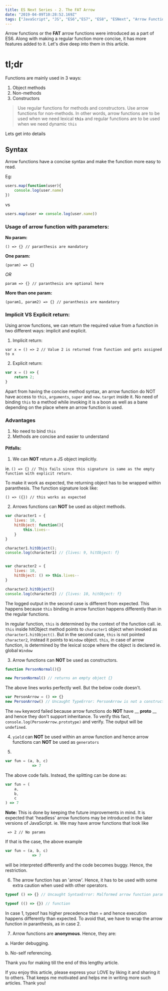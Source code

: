 ```yaml
---
title: ES Next Series - 2. The FAT Arrow 
date: "2019-04-09T10:28:52.169Z"
tags: ["JavaScript", "JS", "ES6","ES7", "ES8", "ESNext", "Arrow Functions"]
---
```



Arrow functions or the **FAT** arrow functions were introduced as a part of ES6. Along with making a regular function more concise, it has more features added to it. Let's dive deep into them in this article.

# tl;dr

Functions are mainly used in 3 ways:

1. Object methods
2. Non-methods
3. Constructors

> Use regular functions for methods and constructors. Use arrow functions for non-methods. In other words, arrow functions are to be used when we need lexical **`this`** and regular functions are to be used when we need dynamic `this`

Lets get into details

Syntax
-----

Arrow functions have a concise syntax and make the function more easy to read.

Eg:

```js
users.map(function(user){
    console.log(user.name)
})
```
vs

```js
users.map(user => console.log(user.name))
```

### Usage of arrow function with parameters:

**No param:**

`() => {} // paranthesis are mandatory`

**One param:**

`(param) => {}`   

*OR* 

`param => {} // paranthesis are optional here`

**More than one param:**

`(param1, param2) => {} // paranthesis are mandatory`

### Implicit VS Explicit return:

Using arrow functions, we can return the required value from a function in two different ways: implicit and explicit.


1. Implicit return: 

`var x = () => 2 // Value 2 is returned from function and gets assigned to x`

2. Explicit return:

```js
var x = () => {
    return 2;
}
```

Apart from having the concise method syntax, an arrow function do NOT have access to `this`, `arguments`, `super` and `new.target` inside it. No need of binding `this` to a method while invoking it is a boon as well as a bane depending on the place where an arrow function is used.

### Advantages

1. No need to bind `this`
2. Methods are concise and easier to understand

#### Pitfalls:

1. We can **NOT** return a JS object implicitly. 

ie. `() => {} // This fails since this signature is same as the empty function with explicit return.`

To make it work as expected, the returning object has to be wrapped within paranthesis. The function signature look like:

`() => ({}) // this works as expected`

2. Arrows functions can **NOT** be used as object methods.

```js
var character1 = {
    lives: 10,
    hitObject: function(){
        this.lives--
    }
}

character1.hitObject();
console.log(character1) // {lives: 9, hitObject: f}


var character2 = {
    lives: 10,
    hitObject: () => this.lives--
}

character2.hitObject()
console.log(character2) // {lives: 10, hitObject: f}
```

The logged output in the second case is different from expected. This happens because `this` binding in arrow function happens differently than in the regular functions.

In regular function, `this` is determined by the context of the function call. ie. `this` inside hitObject method points to `character1` object when invoked as `character1.hitObject()`. But in the second case, `this` is not pointed `character2`, instead it points to `Window` object. `this`, in case of arrow function, is determined by the lexical scope where the object is declared ie. global `Window`

3. Arrow functions can **NOT** be used as constructors.

```js
function PersonNormal(){}

new PersonNormal() // returns an empty object {}

```

The above lines works perfectly well. But the below code doesn't.

```js
var PersonArrow = () => {}
new PersonArrow() // Uncaught TypeError: PersonArrow is not a constructor
```

The `new` keyword failed because arrow functions do **NOT** have __ __proto__ __ and hence they don't support inheritance. To verify this fact, `console.log(PersonArrow.prototype)` and verify. The output will be `undefined`.

4. `yield` can **NOT** be used within an arrow function and hence arrow functions can **NOT** be used as `generators`


5. 
```js
var fun = (a, b, c)
            => 7
```

The above code fails. Instead, the splitting can be done as:

```js
var fun = (
    a,
    b,
    c
) => 7
```

**Note:** This is done by keeping the future improvements in mind. It is expected that 'headless' arrow functions may be introduced in the later versions of JavaScript. ie. We may have arrow functions that look like 

` => 2 // No params`

If that is the case, the above example 

```js
var fun = (a, b, c)
            => 7
```

will be interpreted differently and the code becomes buggy. Hence, the restriction.


6. The arrow function has an 'arrow'. Hence, it has to be used with some extra caution when used with other operators.

```js
typeof () => {} // Uncaught SyntaxError: Malformed arrow function parameter list

typeof (() => {}) // function
```

In case 1, typeof has higher precedence than = and hence execution happens differently than expected. To avoid that, we have to wrap the arrow function in paranthesis, as in case 2.

7. Arrow functions are **anonymous**. Hence, they are:

a. Harder debugging.

b. No-self referencing.

Thank you for making till the end of this lengthy article.

If you enjoy this article, please express your LOVE by liking it and sharing it to others. That keeps me motivated and helps me in writing more such articles. Thank you!
